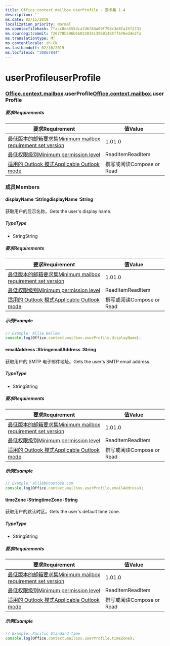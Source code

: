 ```yaml
---
title: Office.context.mailbox.userProfile - 要求集 1.4
description: ''
ms.date: 02/15/2019
localization_priority: Normal
ms.openlocfilehash: 7facc0ea555dca7d6784a09f798c3d8fa25f2731
ms.sourcegitcommit: f26778b596b6b022814c39601485ff676ed4e2fa
ms.translationtype: MT
ms.contentlocale: zh-CN
ms.lasthandoff: 02/16/2019
ms.locfileid: "30067844"
---
```

# <a name="userprofile"></a><span data-ttu-id="ff7d2-102">userProfile</span><span class="sxs-lookup"><span data-stu-id="ff7d2-102">userProfile</span></span>

### <a name="officeofficemdcontextofficecontextmdmailboxofficecontextmailboxmduserprofile"></a><span data-ttu-id="ff7d2-103">[Office](Office.md)[.context](Office.context.md)[.mailbox](Office.context.mailbox.md).userProfile</span><span class="sxs-lookup"><span data-stu-id="ff7d2-103">[Office](Office.md)[.context](Office.context.md)[.mailbox](Office.context.mailbox.md).userProfile</span></span>

##### <a name="requirements"></a><span data-ttu-id="ff7d2-104">要求</span><span class="sxs-lookup"><span data-stu-id="ff7d2-104">Requirements</span></span>

|<span data-ttu-id="ff7d2-105">要求</span><span class="sxs-lookup"><span data-stu-id="ff7d2-105">Requirement</span></span>| <span data-ttu-id="ff7d2-106">值</span><span class="sxs-lookup"><span data-stu-id="ff7d2-106">Value</span></span>|
|---|---|
|[<span data-ttu-id="ff7d2-107">最低版本的邮箱要求集</span><span class="sxs-lookup"><span data-stu-id="ff7d2-107">Minimum mailbox requirement set version</span></span>](/office/dev/add-ins/reference/requirement-sets/outlook-api-requirement-sets)| <span data-ttu-id="ff7d2-108">1.0</span><span class="sxs-lookup"><span data-stu-id="ff7d2-108">1.0</span></span>|
|[<span data-ttu-id="ff7d2-109">最低权限级别</span><span class="sxs-lookup"><span data-stu-id="ff7d2-109">Minimum permission level</span></span>](https://docs.microsoft.com/outlook/add-ins/understanding-outlook-add-in-permissions)| <span data-ttu-id="ff7d2-110">ReadItem</span><span class="sxs-lookup"><span data-stu-id="ff7d2-110">ReadItem</span></span>|
|[<span data-ttu-id="ff7d2-111">适用的 Outlook 模式</span><span class="sxs-lookup"><span data-stu-id="ff7d2-111">Applicable Outlook mode</span></span>](https://docs.microsoft.com/outlook/add-ins/#extension-points)| <span data-ttu-id="ff7d2-112">撰写或阅读</span><span class="sxs-lookup"><span data-stu-id="ff7d2-112">Compose or Read</span></span>|

### <a name="members"></a><span data-ttu-id="ff7d2-113">成员</span><span class="sxs-lookup"><span data-stu-id="ff7d2-113">Members</span></span>

####  <a name="displayname-string"></a><span data-ttu-id="ff7d2-114">displayName :String</span><span class="sxs-lookup"><span data-stu-id="ff7d2-114">displayName :String</span></span>

<span data-ttu-id="ff7d2-115">获取用户的显示名称。</span><span class="sxs-lookup"><span data-stu-id="ff7d2-115">Gets the user's display name.</span></span>

##### <a name="type"></a><span data-ttu-id="ff7d2-116">Type</span><span class="sxs-lookup"><span data-stu-id="ff7d2-116">Type</span></span>

*   <span data-ttu-id="ff7d2-117">String</span><span class="sxs-lookup"><span data-stu-id="ff7d2-117">String</span></span>

##### <a name="requirements"></a><span data-ttu-id="ff7d2-118">要求</span><span class="sxs-lookup"><span data-stu-id="ff7d2-118">Requirements</span></span>

|<span data-ttu-id="ff7d2-119">要求</span><span class="sxs-lookup"><span data-stu-id="ff7d2-119">Requirement</span></span>| <span data-ttu-id="ff7d2-120">值</span><span class="sxs-lookup"><span data-stu-id="ff7d2-120">Value</span></span>|
|---|---|
|[<span data-ttu-id="ff7d2-121">最低版本的邮箱要求集</span><span class="sxs-lookup"><span data-stu-id="ff7d2-121">Minimum mailbox requirement set version</span></span>](/office/dev/add-ins/reference/requirement-sets/outlook-api-requirement-sets)| <span data-ttu-id="ff7d2-122">1.0</span><span class="sxs-lookup"><span data-stu-id="ff7d2-122">1.0</span></span>|
|[<span data-ttu-id="ff7d2-123">最低权限级别</span><span class="sxs-lookup"><span data-stu-id="ff7d2-123">Minimum permission level</span></span>](https://docs.microsoft.com/outlook/add-ins/understanding-outlook-add-in-permissions)| <span data-ttu-id="ff7d2-124">ReadItem</span><span class="sxs-lookup"><span data-stu-id="ff7d2-124">ReadItem</span></span>|
|[<span data-ttu-id="ff7d2-125">适用的 Outlook 模式</span><span class="sxs-lookup"><span data-stu-id="ff7d2-125">Applicable Outlook mode</span></span>](https://docs.microsoft.com/outlook/add-ins/#extension-points)| <span data-ttu-id="ff7d2-126">撰写或阅读</span><span class="sxs-lookup"><span data-stu-id="ff7d2-126">Compose or Read</span></span>|

##### <a name="example"></a><span data-ttu-id="ff7d2-127">示例</span><span class="sxs-lookup"><span data-stu-id="ff7d2-127">Example</span></span>

```javascript
// Example: Allie Bellew
console.log(Office.context.mailbox.userProfile.displayName);
```

####  <a name="emailaddress-string"></a><span data-ttu-id="ff7d2-128">emailAddress :String</span><span class="sxs-lookup"><span data-stu-id="ff7d2-128">emailAddress :String</span></span>

<span data-ttu-id="ff7d2-129">获取用户的 SMTP 电子邮件地址。</span><span class="sxs-lookup"><span data-stu-id="ff7d2-129">Gets the user's SMTP email address.</span></span>

##### <a name="type"></a><span data-ttu-id="ff7d2-130">Type</span><span class="sxs-lookup"><span data-stu-id="ff7d2-130">Type</span></span>

*   <span data-ttu-id="ff7d2-131">String</span><span class="sxs-lookup"><span data-stu-id="ff7d2-131">String</span></span>

##### <a name="requirements"></a><span data-ttu-id="ff7d2-132">要求</span><span class="sxs-lookup"><span data-stu-id="ff7d2-132">Requirements</span></span>

|<span data-ttu-id="ff7d2-133">要求</span><span class="sxs-lookup"><span data-stu-id="ff7d2-133">Requirement</span></span>| <span data-ttu-id="ff7d2-134">值</span><span class="sxs-lookup"><span data-stu-id="ff7d2-134">Value</span></span>|
|---|---|
|[<span data-ttu-id="ff7d2-135">最低版本的邮箱要求集</span><span class="sxs-lookup"><span data-stu-id="ff7d2-135">Minimum mailbox requirement set version</span></span>](/office/dev/add-ins/reference/requirement-sets/outlook-api-requirement-sets)| <span data-ttu-id="ff7d2-136">1.0</span><span class="sxs-lookup"><span data-stu-id="ff7d2-136">1.0</span></span>|
|[<span data-ttu-id="ff7d2-137">最低权限级别</span><span class="sxs-lookup"><span data-stu-id="ff7d2-137">Minimum permission level</span></span>](https://docs.microsoft.com/outlook/add-ins/understanding-outlook-add-in-permissions)| <span data-ttu-id="ff7d2-138">ReadItem</span><span class="sxs-lookup"><span data-stu-id="ff7d2-138">ReadItem</span></span>|
|[<span data-ttu-id="ff7d2-139">适用的 Outlook 模式</span><span class="sxs-lookup"><span data-stu-id="ff7d2-139">Applicable Outlook mode</span></span>](https://docs.microsoft.com/outlook/add-ins/#extension-points)| <span data-ttu-id="ff7d2-140">撰写或阅读</span><span class="sxs-lookup"><span data-stu-id="ff7d2-140">Compose or Read</span></span>|

##### <a name="example"></a><span data-ttu-id="ff7d2-141">示例</span><span class="sxs-lookup"><span data-stu-id="ff7d2-141">Example</span></span>

```javascript
// Example: allieb@contoso.com
console.log(Office.context.mailbox.userProfile.emailAddress);
```

####  <a name="timezone-string"></a><span data-ttu-id="ff7d2-142">timeZone :String</span><span class="sxs-lookup"><span data-stu-id="ff7d2-142">timeZone :String</span></span>

<span data-ttu-id="ff7d2-143">获取用户的默认时区。</span><span class="sxs-lookup"><span data-stu-id="ff7d2-143">Gets the user's default time zone.</span></span>

##### <a name="type"></a><span data-ttu-id="ff7d2-144">Type</span><span class="sxs-lookup"><span data-stu-id="ff7d2-144">Type</span></span>

*   <span data-ttu-id="ff7d2-145">String</span><span class="sxs-lookup"><span data-stu-id="ff7d2-145">String</span></span>

##### <a name="requirements"></a><span data-ttu-id="ff7d2-146">要求</span><span class="sxs-lookup"><span data-stu-id="ff7d2-146">Requirements</span></span>

|<span data-ttu-id="ff7d2-147">要求</span><span class="sxs-lookup"><span data-stu-id="ff7d2-147">Requirement</span></span>| <span data-ttu-id="ff7d2-148">值</span><span class="sxs-lookup"><span data-stu-id="ff7d2-148">Value</span></span>|
|---|---|
|[<span data-ttu-id="ff7d2-149">最低版本的邮箱要求集</span><span class="sxs-lookup"><span data-stu-id="ff7d2-149">Minimum mailbox requirement set version</span></span>](/office/dev/add-ins/reference/requirement-sets/outlook-api-requirement-sets)| <span data-ttu-id="ff7d2-150">1.0</span><span class="sxs-lookup"><span data-stu-id="ff7d2-150">1.0</span></span>|
|[<span data-ttu-id="ff7d2-151">最低权限级别</span><span class="sxs-lookup"><span data-stu-id="ff7d2-151">Minimum permission level</span></span>](https://docs.microsoft.com/outlook/add-ins/understanding-outlook-add-in-permissions)| <span data-ttu-id="ff7d2-152">ReadItem</span><span class="sxs-lookup"><span data-stu-id="ff7d2-152">ReadItem</span></span>|
|[<span data-ttu-id="ff7d2-153">适用的 Outlook 模式</span><span class="sxs-lookup"><span data-stu-id="ff7d2-153">Applicable Outlook mode</span></span>](https://docs.microsoft.com/outlook/add-ins/#extension-points)| <span data-ttu-id="ff7d2-154">撰写或阅读</span><span class="sxs-lookup"><span data-stu-id="ff7d2-154">Compose or Read</span></span>|

##### <a name="example"></a><span data-ttu-id="ff7d2-155">示例</span><span class="sxs-lookup"><span data-stu-id="ff7d2-155">Example</span></span>

```javascript
// Example: Pacific Standard Time
console.log(Office.context.mailbox.userProfile.timeZone);
```
